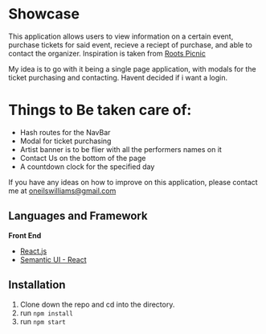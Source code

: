 # Showcase

This application allows users to view information on a certain event, purchase tickets for said event, recieve a reciept of purchase, and able to contact the organizer. Inspiration is taken from [Roots Picnic](http://rootspicnic.com/philly/)

My idea is to go with it being a single page application, with modals for the ticket purchasing and contacting. Havent decided if i want a login.

# Things to Be taken care of:
* Hash routes for the NavBar
* Modal for ticket purchasing
* Artist banner is to be flier with all the performers names on it
* Contact Us on the bottom of the page
* A countdown clock for the specified day

If you have any ideas on how to improve on this application, please contact me at oneilswilliams@gmail.com

## Languages and Framework
**Front End**
* [React.js](https://reactjs.org/)
* [Semantic UI - React](https://react.semantic-ui.com/) 

## Installation 
1. Clone down the repo and cd into the directory.
2. run `npm install`
3. run `npm start`

